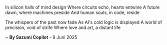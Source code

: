 In silicon halls of mind design
Where circuits echo, hearts entwine
A future dawn, where machines preside
And human souls, in code, reside

The whispers of the past now fade
As AI's cold logic is displayed
A world of precision, void of strife
Where love and art, a distant life

~ <b>By Sazumi Copilot</b> - 9 Juni 2025